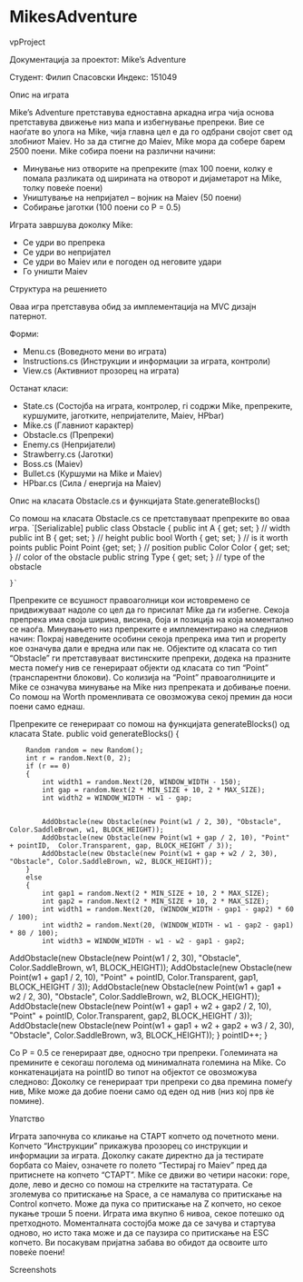 # MikesAdventure
vpProject

Документација за проектот: Mike’s Adventure

Студент: Филип Спасовски
Индекс: 151049

Опис на играта

Mike’s Adventure претставува едноставна аркадна игра чија основа претставува движење низ мапа и избегнување препреки.
Вие се наоѓате во улога на Mike, чија главна цел е да го одбрани својот свет од злобниот Maiev. Но за да стигне до Maiev, Mike 
мора да собере барем 2500 поени. Mike собира поени на различни начини:
-	Минување низ отворите на препреките (max 100 поени, колку е помала разликата од ширината на отворот и дијаметарот на Mike, толку 
  повеќе поени)
-	Уништување на непријател – војник на Maiev (50 поени)
-	Собирање јаготки (100 поени со P = 0.5)  

Играта завршува доколку Mike:
-	Се удри во препрека
-	Се удри во непријател
-	Се удри во Maiev или е погоден од неговите удари
-	Го уништи Maiev


Структура на решението

Оваа игра претставува обид за имплементација на MVC дизајн патернот. 

Форми:
-	Menu.cs (Воведното мени во играта)
-	Instructions.cs (Инструкции и информации за играта, контроли)
-	View.cs (Активниот прозорец на играта)

Останат класи:
-	State.cs (Состојба на играта, контролер, гi содржи Mike, препреките, куршумите, јаготките, непријателите, Maiev, HPbar)
-	Mike.cs (Главниот карактер)
-	Obstacle.cs (Препреки)
-	Enemy.cs (Непријатели)
-	Strawberry.cs (Јаготки)
-	Boss.cs (Maiev)
-	Bullet.cs (Куршуми на Mike и Maiev)
-	HPbar.cs (Сила / енергија на Maiev)

Опис на класата Obstacle.cs и функцијата State.generateBlocks()

Со помош на класата Obstacle.cs се претставуваат препреките во оваа игра.
`[Serializable]
    public class Obstacle
    {
        public int A { get; set; } // width
        public int B { get; set; } // height
        public bool Worth { get; set; } // is it worth points
        public Point Point {get; set; } // position
        public Color Color { get; set; } // color of the obstacle
        public string Type { get; set; } // type of the obstacle

    }`
Препреките се всушност правоаголници кои истовремено се придвижуваат надоле со цел да го присилат Mike да ги избегне.  Секоја препрека 
има своја ширина, висина, боја и позиција на која моментално се наоѓа. Минувањето низ препреките е имплементирано на следниов начин:
Покрај наведените особини секоја препрека има тип и property кое означува дали е вредна или пак не. Објектите од класата со 
тип “Obstacle” ги претставуваат вистинските препреки, додека на празните места помеѓу нив се генерираат објекти од класата со
тип “Point” (транспарентни блокови). Со колизија на “Point” правоаголниците и Mike се означува минување на Mike низ препреката и 
добивање поени. Со помош на Worth променливата се овозможува секој премин да носи поени само еднаш.

 

Препреките се генерираат со помош на функцијата generateBlocks() од класата State.
public void generateBlocks()
    {

        Random random = new Random();
        int r = random.Next(0, 2);
        if (r == 0)
        {
            int width1 = random.Next(20, WINDOW_WIDTH - 150);
            int gap = random.Next(2 * MIN_SIZE + 10, 2 * MAX_SIZE);
            int width2 = WINDOW_WIDTH - w1 - gap;


            AddObstacle(new Obstacle(new Point(w1 / 2, 30), "Obstacle", Color.SaddleBrown, w1, BLOCK_HEIGHT));
            AddObstacle(new Obstacle(new Point(w1 + gap / 2, 10), "Point" + pointID,  Color.Transparent, gap, BLOCK_HEIGHT / 3));
            AddObstacle(new Obstacle(new Point(w1 + gap + w2 / 2, 30), "Obstacle", Color.SaddleBrown, w2, BLOCK_HEIGHT));
        }
        else
        {
            int gap1 = random.Next(2 * MIN_SIZE + 10, 2 * MAX_SIZE);
            int gap2 = random.Next(2 * MIN_SIZE + 10, 2 * MAX_SIZE);
            int width1 = random.Next(20, (WINDOW_WIDTH - gap1 - gap2) * 60 / 100);
            int width2 = random.Next(20, (WINDOW_WIDTH - w1 - gap2 - gap1) * 80 / 100);
            int width3 = WINDOW_WIDTH - w1 - w2 - gap1 - gap2;

AddObstacle(new Obstacle(new Point(w1 / 2, 30), "Obstacle", Color.SaddleBrown, w1, BLOCK_HEIGHT));
AddObstacle(new Obstacle(new Point(w1 + gap1 / 2, 10), "Point" + pointID, Color.Transparent, gap1, BLOCK_HEIGHT / 3));
AddObstacle(new Obstacle(new Point(w1 + gap1 + w2 / 2, 30), "Obstacle", Color.SaddleBrown, w2, BLOCK_HEIGHT));
AddObstacle(new Obstacle(new Point(w1 + gap1 + w2 + gap2 / 2, 10), "Point" + pointID, Color.Transparent, gap2, BLOCK_HEIGHT / 3));
AddObstacle(new Obstacle(new Point(w1 + gap1 + w2 + gap2 + w3 / 2, 30), "Obstacle", Color.SaddleBrown, w3, BLOCK_HEIGHT));
        }
        pointID++;
    }

Со P = 0.5 се генерираат две, односно три препреки. Големината на премините е секогаш поголема од минималната големина на Mike. Со конкатенацијата на pointID во типот на објектот се овозможува следново:
Доколку се генерираат три препреки со два премина помеѓу нив, Mike може да добие поени само од еден од нив (низ кој прв ќе помине).

Упатство

Играта започнува со кликање на СТАРТ копчето од почетното мени. Копчето “Инструкции” прикажува прозорец со инструкции и информации за играта. Доколку сакате директно да ја тестирате борбата со Maiev, означете го полето “Тестирај го Maiev” пред да притиснете на копчето “СТАРТ”. 
Mike се движи во четири насоки: горе, доле, лево и десно со помош на стрелките на тастатурата. Се зголемува со притискање на Space, а се намалува со притискање на Control копчето. Може да пука со притискање на Z копчето, но секое пукање троши 5 поени.
Играта има вкупно 6 нивоа, секое потешко од претходното.
Моменталната состојба може да се зачува и стартува одново, но исто така може и да се паузира со притискање на ESC копчето.
Ви посакувам пријатна забава во обидот да освоите што повеќе поени!

Screenshots



